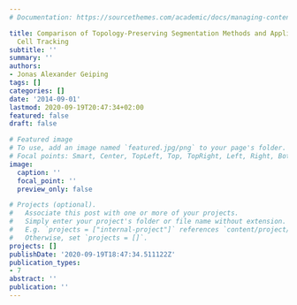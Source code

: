 ```yaml
---
# Documentation: https://sourcethemes.com/academic/docs/managing-content/

title: Comparison of Topology-Preserving Segmentation Methods and Application to Mitotic
  Cell Tracking
subtitle: ''
summary: ''
authors:
- Jonas Alexander Geiping
tags: []
categories: []
date: '2014-09-01'
lastmod: 2020-09-19T20:47:34+02:00
featured: false
draft: false

# Featured image
# To use, add an image named `featured.jpg/png` to your page's folder.
# Focal points: Smart, Center, TopLeft, Top, TopRight, Left, Right, BottomLeft, Bottom, BottomRight.
image:
  caption: ''
  focal_point: ''
  preview_only: false

# Projects (optional).
#   Associate this post with one or more of your projects.
#   Simply enter your project's folder or file name without extension.
#   E.g. `projects = ["internal-project"]` references `content/project/deep-learning/index.md`.
#   Otherwise, set `projects = []`.
projects: []
publishDate: '2020-09-19T18:47:34.511122Z'
publication_types:
- 7
abstract: ''
publication: ''
---
```

